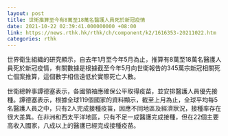 ```yaml
---
layout: post
title: 世衛推算至今有8萬至18萬名醫護人員死於新冠疫情
date: 2021-10-22 02:39:41.000000000 +08:00
link: https://news.rthk.hk/rthk/ch/component/k2/1616353-20211022.htm
categories: rthk
---
```


世界衛生組織的研究顯示，自去年1月至今年5月為止，推算有8萬至18萬名醫護人員死於新冠疫情，有關數據是根據截至今年5月向世衛報告的345萬宗新冠相關死亡個案推算，這個數字相信遠低於實際死亡人數。

世衛總幹事譚德塞表示，各國領袖應確保公平取得疫苗，並安排醫護人員優先接種。譚德塞表示，根據全球119個國家的資料顯示，截至上月為止，全球平均每5名醫護人員之中，只有2人完成接種疫苗，因應不同地區及經濟狀況，接種率存在很大差異。在非洲和西太平洋地區，只有不足一成醫護完成接種，但在22個主要高收入國家，八成以上的醫護已經完成接種疫苗。
